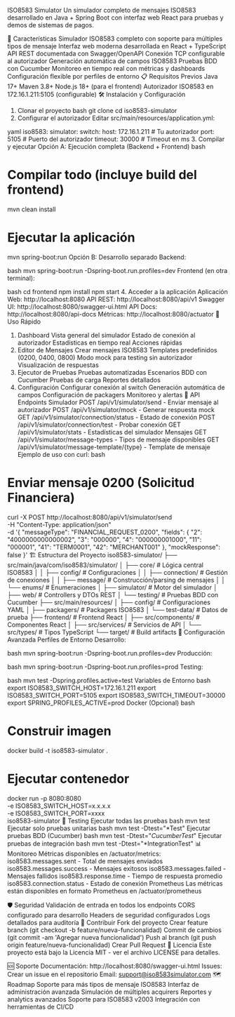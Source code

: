 ISO8583 Simulator
Un simulador completo de mensajes ISO8583 desarrollado en Java + Spring Boot con interfaz web React para pruebas y demos de sistemas de pagos.

🚀 Características
Simulador ISO8583 completo con soporte para múltiples tipos de mensaje
Interfaz web moderna desarrollada en React + TypeScript
API REST documentada con Swagger/OpenAPI
Conexión TCP configurable al autorizador
Generación automática de campos ISO8583
Pruebas BDD con Cucumber
Monitoreo en tiempo real con métricas y dashboards
Configuración flexible por perfiles de entorno
📋 Requisitos Previos
Java 17+
Maven 3.8+
Node.js 18+ (para el frontend)
Autorizador ISO8583 en 172.16.1.211:5105 (configurable)
🛠️ Instalación y Configuración
1. Clonar el proyecto
   bash
   git clone <repository-url>
   cd iso8583-simulator
2. Configurar el autorizador
   Editar src/main/resources/application.yml:

yaml
iso8583:
simulator:
switch:
host: 172.16.1.211  # Tu autorizador
port: 5105          # Puerto del autorizador
timeout: 30000      # Timeout en ms
3. Compilar y ejecutar
   Opción A: Ejecución completa (Backend + Frontend)
   bash
# Compilar todo (incluye build del frontend)
mvn clean install

# Ejecutar la aplicación
mvn spring-boot:run
Opción B: Desarrollo separado
Backend:

bash
mvn spring-boot:run -Dspring-boot.run.profiles=dev
Frontend (en otra terminal):

bash
cd frontend
npm install
npm start
4. Acceder a la aplicación
   Aplicación Web: http://localhost:8080
   API REST: http://localhost:8080/api/v1
   Swagger UI: http://localhost:8080/swagger-ui.html
   API Docs: http://localhost:8080/api-docs
   Métricas: http://localhost:8080/actuator
   🎯 Uso Rápido
1. Dashboard
   Vista general del simulador
   Estado de conexión al autorizador
   Estadísticas en tiempo real
   Acciones rápidas
2. Editor de Mensajes
   Crear mensajes ISO8583
   Templates predefinidos (0200, 0400, 0800)
   Modo mock para testing sin autorizador
   Visualización de respuestas
3. Ejecutor de Pruebas
   Pruebas automatizadas
   Escenarios BDD con Cucumber
   Pruebas de carga
   Reportes detallados
4. Configuración
   Configurar conexión al switch
   Generación automática de campos
   Configuración de packagers
   Monitoreo y alertas
   📡 API Endpoints
   Simulador
   POST /api/v1/simulator/send - Enviar mensaje al autorizador
   POST /api/v1/simulator/mock - Generar respuesta mock
   GET /api/v1/simulator/connection/status - Estado de conexión
   POST /api/v1/simulator/connection/test - Probar conexión
   GET /api/v1/simulator/stats - Estadísticas del simulador
   Mensajes
   GET /api/v1/simulator/message-types - Tipos de mensaje disponibles
   GET /api/v1/simulator/message-template/{type} - Template de mensaje
   Ejemplo de uso con curl:
   bash
# Enviar mensaje 0200 (Solicitud Financiera)
curl -X POST http://localhost:8080/api/v1/simulator/send \
-H "Content-Type: application/json" \
-d '{
"messageType": "FINANCIAL_REQUEST_0200",
"fields": {
"2": "4000000000000002",
"3": "000000",
"4": "000000001000",
"11": "000001",
"41": "TERM0001",
"42": "MERCHANT001"
},
"mockResponse": false
}'
🏗️ Estructura del Proyecto
iso8583-simulator/
├── src/main/java/com/iso8583/simulator/
│   ├── core/                    # Lógica central ISO8583
│   │   ├── config/             # Configuraciones
│   │   ├── connection/         # Gestión de conexiones
│   │   ├── message/            # Construcción/parsing de mensajes
│   │   └── enums/              # Enumeraciones
│   ├── simulator/              # Motor del simulador
│   ├── web/                    # Controllers y DTOs REST
│   └── testing/                # Pruebas BDD con Cucumber
├── src/main/resources/
│   ├── config/                 # Configuraciones YAML
│   ├── packagers/              # Packagers ISO8583
│   └── test-data/              # Datos de prueba
├── frontend/                   # Frontend React
│   ├── src/components/         # Componentes React
│   ├── src/services/           # Servicios de API
│   └── src/types/              # Tipos TypeScript
└── target/                     # Build artifacts
🔧 Configuración Avanzada
Perfiles de Entorno
Desarrollo:

bash
mvn spring-boot:run -Dspring-boot.run.profiles=dev
Producción:

bash
mvn spring-boot:run -Dspring-boot.run.profiles=prod
Testing:

bash
mvn test -Dspring.profiles.active=test
Variables de Entorno
bash
export ISO8583_SWITCH_HOST=172.16.1.211
export ISO8583_SWITCH_PORT=5105
export ISO8583_SWITCH_TIMEOUT=30000
export SPRING_PROFILES_ACTIVE=prod
Docker (Opcional)
bash
# Construir imagen
docker build -t iso8583-simulator .

# Ejecutar contenedor
docker run -p 8080:8080 \
-e ISO8583_SWITCH_HOST=x.x.x.x \
-e ISO8583_SWITCH_PORT=xxxx \
iso8583-simulator
🧪 Testing
Ejecutar todas las pruebas
bash
mvn test
Ejecutar solo pruebas unitarias
bash
mvn test -Dtest="*Test"
Ejecutar pruebas BDD (Cucumber)
bash
mvn test -Dtest="*CucumberTest*"
Ejecutar pruebas de integración
bash
mvn test -Dtest="*IntegrationTest"
📊 Monitoreo
Métricas disponibles en /actuator/metrics:
iso8583.messages.sent - Total de mensajes enviados
iso8583.messages.success - Mensajes exitosos
iso8583.messages.failed - Mensajes fallidos
iso8583.response.time - Tiempo de respuesta promedio
iso8583.connection.status - Estado de conexión
Prometheus
Las métricas están disponibles en formato Prometheus en /actuator/prometheus

🛡️ Seguridad
Validación de entrada en todos los endpoints
CORS configurado para desarrollo
Headers de seguridad configurados
Logs detallados para auditoría
🤝 Contribuir
Fork del proyecto
Crear feature branch (git checkout -b feature/nueva-funcionalidad)
Commit de cambios (git commit -am 'Agregar nueva funcionalidad')
Push al branch (git push origin feature/nueva-funcionalidad)
Crear Pull Request
📝 Licencia
Este proyecto está bajo la Licencia MIT - ver el archivo LICENSE para detalles.

🆘 Soporte
Documentación: http://localhost:8080/swagger-ui.html
Issues: Crear un issue en el repositorio
Email: support@iso8583simulator.com
🗺️ Roadmap
Soporte para más tipos de mensaje ISO8583
Interfaz de administración avanzada
Simulación de múltiples acquirers
Reportes y analytics avanzados
Soporte para ISO8583 v2003
Integración con herramientas de CI/CD
